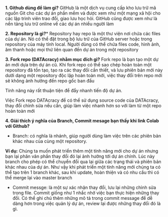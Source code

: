 **1. Github dùng để làm gì?**
GitHub là một dịch vụ cung cấp kho lưu trữ mã nguồn Git cho các dự án phần mềm và được xem như một mạng xã hội cho các lập trình viên trao đổi, giao lưu học hỏi. GitHub cũng được xem như là nền tảng lưu trữ online về các dự án nhiều người làm

**2. Repository là gì?***
Repository hay repo là một thư viện nơi chứa các files của dự án. Nó có thể đặt trong bộ lưu trữ của GitHub server hoặc trong repository của máy tính local. Người dùng có thể chứa files code, hình ảnh, âm thanh hoặc mọi thứ liên quan đến dự án trong một repository

**3. Fork repo (DATAcracy) nhằm mục đích gì?**
Fork repo là bạn tạo một dự án mới dựa trên dự án cũ. Khi fork repo có thể sao chép hoàn toàn một repository đã tồn tạo, tạo ra các thay đổi cần thiết, và lưu phiên bản mới này dưới dạng một repository độc lập hoàn toàn mới, việc thay đổi trên repo mới sẽ không ảnh hưởng đến repo gốc ban đầu

Tính năng này rất thuận tiện để đẩy nhanh tiến độ dự án. 

Việc Fork repo DATAcracy để có thể sử dụng source code của DATAcracy, thay đổi chỉnh sửa nếu cần, giúp làm việc nhanh hơn so với làm từ một repo hoàn toàn mới 


**4. Giải thích ý nghĩa của Branch, Commit mesage bạn thấy khi link Colab với Github?**
- Branch: có nghĩa là nhánh, giúp người dùng làm việc trên các phiên bản khác nhau của cùng một repository. 

**Ví dụ:** Chúng ta muốn phát triển thêm một tính năng mới cho dự án nhưng bạn lại phân vân phần thay đổi đó lại ảnh hưởng tới dự án chính. Lúc này branch cho phép có thể chuyển đổi qua lại giữa các trạng thái và phiên bản khác nhau của dự án. Như vậy khi phát triển một tính năng mới chúng ta có thể tạo trên 1 branch khác, sau khi update, hoàn thiện và có nhu cầu thì có thể merge lại vào master branch

- Commit messge: là một sự xác nhận thay đổi, lưu lại những chỉnh sửa trong file. Commit giống như 1 nhắc nhở việc bạn thực hiện những thay đổi. Có thể ghi chú thêm những mô tả trong commit message để dễ dàng hơn trong việc quản lý dự án, review lại được những thay đổi đó là gì. 

